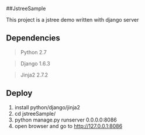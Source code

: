 ##JstreeSample

This project is a jstree demo written with django server

## Dependencies

> Python 2.7

> Django 1.6.3

> Jinja2 2.7.2

## Deploy

1. install python/django/jinja2
2. cd jstreeSample/
3. python manage.py runserver 0.0.0.0:8086
4. open browser and go to http://127.0.0.1:8086

